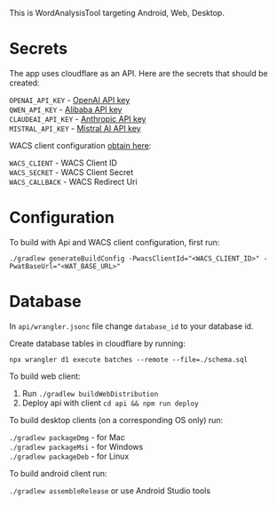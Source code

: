 This is WordAnalysisTool targeting Android, Web, Desktop.

# Secrets

The app uses cloudflare as an API. Here are the secrets that should be created:

`OPENAI_API_KEY` - [OpenAI API key](https://platform.openai.com)  
`QWEN_API_KEY` - [Alibaba API key](https://home.console.alibabacloud.com)  
`CLAUDEAI_API_KEY` - [Anthropic API key](https://console.anthropic.com)  
`MISTRAL_API_KEY` - [Mistral AI API key](https://console.mistral.ai)  

WACS client configuration [obtain here](https://content.bibletranslationtools.org/user/settings/applications):

`WACS_CLIENT` - WACS Client ID  
`WACS_SECRET` - WACS Client Secret  
`WACS_CALLBACK` - WACS Redirect Uri  

# Configuration

To build with Api and WACS client configuration, first run:

`./gradlew generateBuildConfig -PwacsClientId="<WACS_CLIENT_ID>" -PwatBaseUrl="<WAT_BASE_URL>"`

# Database

In `api/wrangler.jsonc` file change `database_id` to your database id.

Create database tables in cloudflare by running:

`npx wrangler d1 execute batches --remote --file=./schema.sql`

To build web client:

1. Run `./gradlew buildWebDistribution`
2. Deploy api with client `cd api && npm run deploy`

To build desktop clients (on a corresponding OS only) run:

`./gradlew packageDmg` - for Mac  
`./gradlew packageMsi` - for Windows  
`./gradlew packageDeb` - for Linux  

To build android client run:

`./gradlew assembleRelease` or use Android Studio tools